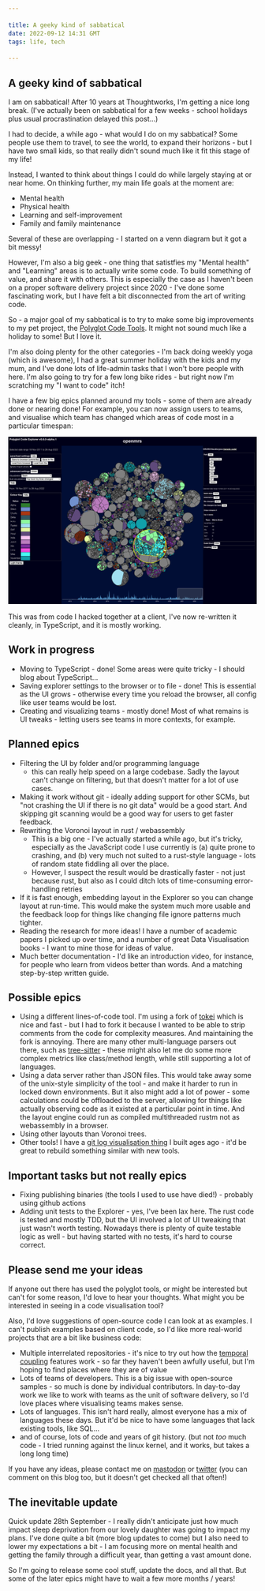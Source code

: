 ```yaml
---

title: A geeky kind of sabbatical
date: 2022-09-12 14:31 GMT
tags: life, tech

---
```


## A geeky kind of sabbatical

I am on sabbatical!  After 10 years at Thoughtworks, I'm getting a nice long break.  (I've actually been on sabbatical for a few weeks - school holidays plus usual procrastination delayed this post...)

I had to decide, a while ago - what would I do on my sabbatical?  Some people use them to travel, to see the world, to expand their horizons - but I have two small kids, so that really didn't sound much like it fit this stage of my life!

Instead, I wanted to think about things I could do while largely staying at or near home.  On thinking further, my main life goals at the moment are:

* Mental health
* Physical health
* Learning and self-improvement
* Family and family maintenance

Several of these are overlapping - I started on a venn diagram but it got a bit messy!

However, I'm also a big geek - one thing that satistfies my "Mental health" and "Learning" areas is to actually write some code.  To build something of value, and share it with others.  This is especially the case as I haven't been on a proper software delivery project since 2020 - I've done some fascinating work, but I have felt a bit disconnected from the art of writing code.

So - a major goal of my sabbatical is to try to make some big improvements to my pet project, the [Polyglot Code Tools](https://polyglot.korny.info). It might not sound much like a holiday to some!  But I love it.

I'm also doing plenty for the other categories - I'm back doing weekly yoga (which is awesome), I had a great summer holiday with the kids and my mum, and I've done lots of life-admin tasks that I won't bore people with here.  I'm also going to try for a few long bike rides - but right now I'm scratching my "I want to code" itch!

I have a few big epics planned around my tools - some of them are already done or nearing done!  For example, you can now assign users to teams, and visualise which team has changed which areas of code most in a particular timespan:

![Showing teams in the Explorer](2022-sabbatical/v060alpha1_teams.png)

This was from code I hacked together at a client, I've now re-written it cleanly, in TypeScript, and it is mostly working.

## Work in progress

* Moving to TypeScript - done!  Some areas were quite tricky - I should blog about TypeScript...
* Saving explorer settings to the browser or to file - done! This is essential as the UI grows - otherwise every time you reload the browser, all config like user teams would be lost.
* Creating and visualizing teams - mostly done! Most of what remains is UI tweaks - letting users see teams in more contexts, for example.

## Planned epics

* Filtering the UI by folder and/or programming language
  * this can really help speed on a large codebase. Sadly the layout can't change on filtering, but that doesn't matter for a lot of use cases.
* Making it work without git - ideally adding support for other SCMs, but "not crashing the UI if there is no git data" would be a good start.  And skipping git scanning would be a good way for users to get faster feedback.
* Rewriting the Voronoi layout in rust / webassembly
  * This is a big one - I've actually started a while ago, but it's tricky, especially as the JavaScript code I use currently is (a) quite prone to crashing, and (b) very much not suited to a rust-style language - lots of random state fiddling all over the place.
  * However, I suspect the result would be drastically faster - not just because rust, but also as I could ditch lots of time-consuming error-handling retries
* If it is fast enough, embedding layout in the Explorer so you can change layout at run-time.  This would make the system much more usable and the feedback loop for things like changing file ignore patterns much tighter.
* Reading the research for more ideas!  I have a number of academic papers I picked up over time, and a number of great Data Visualisation books - I want to mine those for ideas of value.
* Much better documentation - I'd like an introduction video, for instance, for people who learn from videos better than words.  And a matching step-by-step written guide.

## Possible epics

* Using a different lines-of-code tool.  I'm using a fork of [tokei](https://github.com/XAMPPRocky/tokei) which is nice and fast - but I had to fork it because I wanted to be able to strip comments from the code for complexity measures.  And maintaining the fork is annoying.  There are many other multi-language parsers out there, such as [tree-sitter](https://tree-sitter.github.io/tree-sitter/) - these might also let me do some more complex metrics like class/method length, while still supporting a lot of languages.
* Using a data server rather than JSON files.  This would take away some of the unix-style simplicity of the tool - and make it harder to run in locked down environments. But it also might add a lot of power - some calculations could be offloaded to the server, allowing for things like actually observing code as it existed at a particular point in time.  And the layout engine could run as compiled multithreaded rustm not as webassembly in a browser.
* Using other layouts than Voronoi trees.
* Other tools!  I have a [git log visualisation thing](https://github.com/kornysietsma/git-cd-chart-twuk2018) I built ages ago - it'd be great to rebuild something similar with new tools.

## Important tasks but not really epics

* Fixing publishing binaries (the tools I used to use have died!) - probably using github actions
* Adding unit tests to the Explorer - yes, I've been lax here.  The rust code is tested and mostly TDD, but the UI involved a lot of UI tweaking that just wasn't worth testing. Nowadays there is plenty of quite testable logic as well - but having started with no tests, it's hard to course correct.

## Please send me your ideas

If anyone out there has used the polyglot tools, or might be interested but can't for some reason, I'd love to hear your thoughts.  What might you be interested in seeing in a code visualisation tool?

Also, I'd love suggestions of open-source code I can look at as examples.  I can't publish examples based on client code, so I'd like more real-world projects that are a bit like business code:

* Multiple interrelated repositories - it's nice to try out how the [temporal coupling](https://polyglot.korny.info/metrics/temporal-coupling) features work - so far they haven't been awfully useful, but I'm hoping to find places where they are of value
* Lots of teams of developers.  This is a big issue with open-source samples - so much is done by individual contributors.  In day-to-day work we like to work with teams as the unit of software delivery, so I'd love places where visualising teams makes sense.
* Lots of languages.  This isn't hard really, almost everyone has a mix of languages these days.  But it'd be nice to have some languages that lack existing tools, like SQL...
* and of course, lots of code and years of git history.  (but not _too_ much code - I tried running against the linux kernel, and it works, but takes a long long time)

If you have any ideas, please contact me on [mastodon](https://mastodon.social/@korny) or [twitter](https://twitter.com/kornys) (you can comment on this blog too, but it doesn't get checked all that often!)

## The inevitable update

Quick update 28th September - I really didn't anticipate just how much impact sleep deprivation from our lovely daughter was going to impact my plans.  I've done quite a bit (more blog updates to come) but I also need to lower my expectations a bit - I am focusing more on mental health and getting the family through a difficult year, than getting a vast amount done.

So I'm going to release some cool stuff, update the docs, and all that.  But some of the later epics might have to wait a few more months / years!
